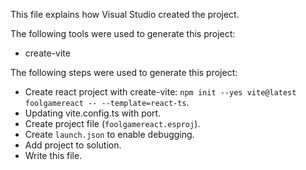 This file explains how Visual Studio created the project.

The following tools were used to generate this project:
- create-vite

The following steps were used to generate this project:
- Create react project with create-vite: `npm init --yes vite@latest foolgamereact -- --template=react-ts`.
- Updating vite.config.ts with port.
- Create project file (`foolgamereact.esproj`).
- Create `launch.json` to enable debugging.
- Add project to solution.
- Write this file.
